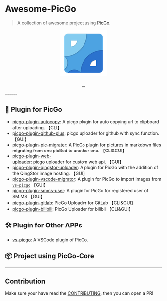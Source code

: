 # Awesome-PicGo 

> A collection of awesome project using [PicGo](https://github.com/PicGo/PicGo-Core).

<p align="center">
  <img src="https://raw.githubusercontent.com/Molunerfinn/test/master/picgo/New%20LOGO-150.png" alt="">
</p>
<p align="center">
  <a href="https://github.com/feross/standard">
    <img src="https://img.shields.io/badge/code%20style-standard-green.svg?style=flat-square" alt="">
  </a>
  <a href="https://travis-ci.org/Molunerfinn/PicGo/builds">
    <img src="https://img.shields.io/travis/Molunerfinn/PicGo.svg?style=flat-square" alt="">
  </a>
  <a href="https://github.com/Molunerfinn/PicGo/releases">
    <img src="https://img.shields.io/github/downloads/Molunerfinn/PicGo/total.svg?style=flat-square" alt="">
  </a>
  <a href="https://github.com/Molunerfinn/PicGo/releases/latest">
    <img src="https://img.shields.io/github/release/Molunerfinn/PicGo.svg?style=flat-square" alt="">
  </a>
</p>
------

## :rocket: Plugin for PicGo

- [picgo-plugin-autocopy](https://github.com/PicGo/picgo-plugin-autocopy): A picgo plugin for auto copying url to clipboard after uploading. 【CLI】
- [picgo-plugin-github-plus](https://github.com/zWingz/picgo-plugin-github-plus): picgo uploader for github with sync function. 【GUI】
- [picgo-plugin-pic-migrater](https://github.com/PicGo/picgo-plugin-pic-migrater): A PicGo plugin for pictures in markdown files migrating from one picBed to another one. 【CLI&GUI】
- [picgo-plugin-web-uploader](https://github.com/yuki-xin/picgo-plugin-web-uploader): picgo uploader for custom web api. 【GUI】
- [picgo-plugin-qingstor-uploader](https://github.com/chengww5217/picgo-plugin-qingstor-uploader): A plugin for PicGo with the addition of the QingStor image hosting. 【GUI】
- [picgo-plugin-vscode-migrator](https://github.com/upupming/picgo-plugin-vscode-migrator): A plugin for PicGo to import images from [`vs-picgo`](https://github.com/Spades-S/vs-picgo/) 【GUI】
- [picgo-plugin-smms-user](https://github.com/xlzy520/picgo-plugin-smms-user.git): A plugin for PicGo for registered user of SM.MS 【GUI】
- [picgo-plugin-gitlab](https://github.com/bugwz/picgo-plugin-gitlab): PicGo Uploader for GitLab 【CLI&GUI】
- [picgo-plugin-bilibili](https://www.npmjs.com/package/picgo-plugin-bilibili): PicGo Uploader for bilibli 【CLI&GUI】

## :hammer_and_wrench: Plugin for Other APPs

- [vs-picgo](https://github.com/Spades-S/vs-picgo): A VSCode plugin of PicGo.

## :package: Project using PicGo-Core

------

## Contribution

Make sure your have read the [CONTRIBUTING](https://github.com/PicGo/Awesome-PicGo/blob/master/CONTRIBUTING.md), then you can open a PR!
